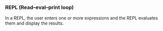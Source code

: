 ### REPL (Read–eval–print loop)

In a REPL, the user enters one or more expressions and the REPL evaluates them and display the results. 